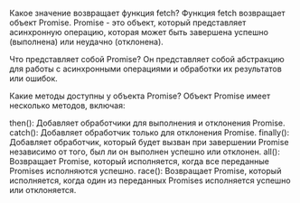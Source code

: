 Какое значение возвращает функция fetch?
Функция fetch возвращает объект Promise. Promise - это объект, который представляет асинхронную операцию, которая может быть завершена успешно (выполнена) или неудачно (отклонена). 

Что представляет собой Promise?
Он представляет собой абстракцию для работы с асинхронными операциями и обработки их результатов или ошибок.

Какие методы доступны у объекта Promise?
Объект Promise имеет несколько методов, включая:

then(): Добавляет обработчики для выполнения и отклонения Promise.
catch(): Добавляет обработчик только для отклонения Promise.
finally(): Добавляет обработчик, который будет вызван при завершении Promise независимо от того, был ли он выполнен успешно или отклонен.
all(): Возвращает Promise, который исполняется, когда все переданные Promises исполняются успешно.
race(): Возвращает Promise, который исполняется, когда один из переданных Promises исполняется успешно или отклоняется.